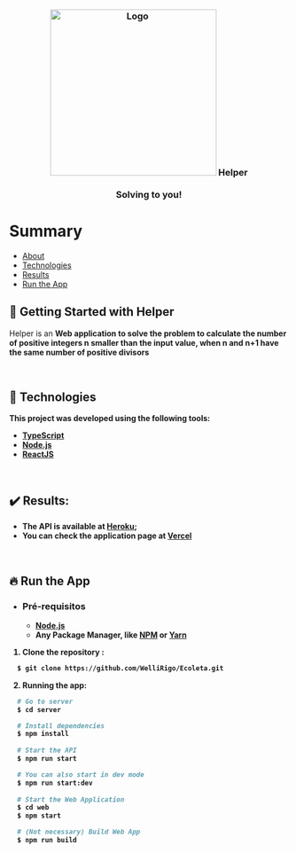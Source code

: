 <h3 align="center">
    <img alt="Logo" title="#logo" width="300px" src="https://i.imgur.com/gmMROJl.png">
    Helper
    <br><br>
    <b>Solving to you!</b> 
</h3>

# Summary
- [About](#about)
- [Technologies](#technologies)
- [Results](#results)
- [Run the App](#run)

<a id="about"></a>
## 🔖 Getting Started with Helper

Helper is an <strong>Web application</string> to solve the problem to calculate the number of positive integers n smaller than the input value, when n and n+1 have the same number of positive divisors 

<br>

<a id="technologies"></a>
## :rocket: Technologies

This project was developed using the following tools:
- [TypeScript](https://www.typescriptlang.org/)
- [Node.js](https://nodejs.org/en/)
- [ReactJS](https://reactjs.org/)

<br/>

<a id="results"></a>
## :heavy_check_mark: Results:

- The API is available at [Heroku](https://reactjs.org/);
- You can check the application page at [Vercel](https://reactjs.org/)

<br/>

<a id="run"></a>
## :fire: Run the App
- ### **Pré-requisitos**
  - **[Node.js](https://nodejs.org/en/)**
  - Any Package Manager, like **[NPM](https://www.npmjs.com/)** or **[Yarn](https://yarnpkg.com/)**
1. Clone the repository :
```sh
  $ git clone https://github.com/WelliRigo/Ecoleta.git
```
2. Running the app:
```sh
  # Go to server
  $ cd server

  # Install dependencies
  $ npm install
  
  # Start the API
  $ npm run start

  # You can also start in dev mode
  $ npm run start:dev
  
  # Start the Web Application
  $ cd web
  $ npm start

  # (Not necessary) Build Web App
  $ npm run build

```
<br>

